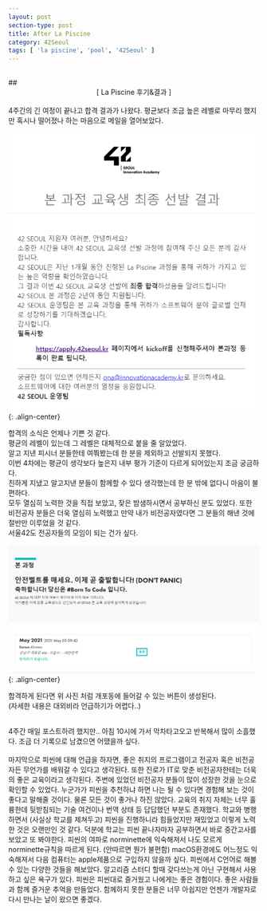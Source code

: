 ```yaml
---
layout: post
section-type: post
title: After La Piscine
category: 42Seoul
tags: [ 'la piscine', 'pool', '42Seoul' ]
---
```

<br>
## <center>[ La Piscine 후기&결과 ]</center>  

<br>
4주간의 긴 여정이 끝나고 합격 결과가 나왔다.   
평균보다 조금 높은 레벨로 마무리 했지만 혹시나 떨어졌나 하는 마음으로 메일을 열어보았다.    

![합격](/img/Post/42Seoul/42합격.png){: .align-center}

합격의 소식은 언제나 기쁜 것 같다.       
평균의 레벨이 있는데 그 레벨은 대체적으로 붙을 줄 알았었다.   
알고 지낸 피시너 분들한테 여쭤봤는데 한 분을 제외하고 선발되지 못했다.    
이번 4차에는 평균이 생각보다 높은지 내부 평가 기준이 다르게 되어있는지 조금 궁금하다.   
친하게 지냈고 알고지낸 분들이 함께할 수 있다 생각했는데 한 분 밖에 없다니 마음이 불편하다.    
모두 열심히 노력한 것을 직접 보았고, 잦은 밤샘하시면서 공부하신 분도 있었다. 
또한 비전공자 분들은 더욱 열심히 노력했고 만약 내가 비전공자였다면 그 분들의 해낸 것에 절반만 이루었을 것 같다.        
서울42도 전공자들의 모임이 되는 건가 싶다.    

![등록](/img/Post/42Seoul/42등록.png){: .align-center}   
   
합격하게 된다면 위 사진 처럼 개포동에 들어갈 수 있는 버튼이 생성된다.    
(자세한 내용은 대외비라 언급하기가 어렵다..)     
    
<br>
4주간 매일 포스트하려 했지만.. 아침 10시에 가서 막차타고오고 반복해서 많이 소흘했다.   
조금 더 기록으로 남겼으면 어땠을까 싶다.    
<br>
<br>
마지막으로 피씬에 대해 언급을 하자면, 좋은 취지의 프로그램이고 전공자 혹은 비전공자든 무언가를 배워갈 수 있다고 생각된다.    
또한 진로가 IT로 맞춘 비전공자한테는 더욱의 좋은 교육이라고 생각된다. 주변에 있었던 비전공자 분들이 많이 성장한 것을 눈으로 확인할 수 있었다.     
누군가가 피씬을 추천하냐 하면 나는 될 수 있다면 경험해 보는 것이 좋다고 말해줄 것이다.    
물론 모든 것이 좋거나 하진 않았다. 교육의 취지 자체는 너무 훌륭한데 뒷받침되는 기술 여건이나 번역 상태 등 답답했던 부분도 존재했다.    
학교와 병행하면서 (사실상 학교를 제쳐두고) 피씬을 진행하니라 힘들었지만 재밌었고 이렇게 노력한 것은 오랜만인 것 같다.    
덕분에 학교는 피씬 끝나자마자 공부하면서 바로 중간고사를 보았고 또 봐야한다.    
피씬의 여파로 norminette에 익숙해져서 나도 모르게 norminette규칙을 따르게 된다. (안따르면 뭔가 불편함)
macOS환경에도 어느정도 익숙해져서 다음 컴퓨터는 apple제품으로 구입하지 않을까 싶다.    
피씬에서 C언어로 해볼 수 있는 다양한 것들을 해보았다.   
알고리즘 스터디 할때 갖다쓰는게 아닌 구현해서 사용하고 싶은 욕구가 있다.    
피씬은 피씬대로 즐거웠고 나에게는 좋은 경험이다.    
좋은 사람들과 함께 즐거운 추억을 만들었다.    
함께하지 못한 분들은 너무 아쉽지만 언젠가 개발자로 다시 만나는 날이 왔으면 좋겠다.